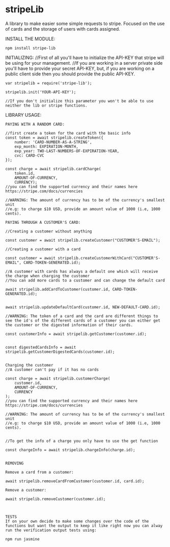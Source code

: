 # stripeLib
A library to make easier some simple requests to stripe.
Focused on the use of cards and the storage of users with cards assigned.

INSTALL THE MODULE:

    npm install stripe-lib

INITIALIZING:
    //First of all you'll have to initialize the API-KEY that stripe will be using for your management.
    //If you are working in a server private side you'll have to provide your secret API-KEY, but, if you are working on a public client side then you should provide the public API-KEY.

    var stripelib = require('stripe-lib');

    stripelib.init('YOUR-API-KEY');

    //If you don't initialize this parameter you won't be able to use neither the lib or stripe functions.

LIBRARY USAGE:

    PAYING WITH A RANDOM CARD:
    
    //first create a token for the card with the basic info
    const token = await stripelib.createToken({
        number: 'CARD-NUMBER-AS-A-STRING',
        exp_month: EXPIRATION-MONTH,
        exp_year: TWO-LAST-NUMBERS-OF-EXPIRATION-YEAR,
        cvc: CARD-CVC
    });

    const charge = await stripelib.cardCharge(
        token.id,
        AMOUNT-OF-CURRENCY,
        CURRENCY);
    //you can find the supported currency and their names here https://stripe.com/docs/currencies

    //WARNING: The amount of currency has to be of the currency's smallest unit
    //e.g: to charge $10 USD, provide an amount value of 1000 (i.e, 1000 cents).
    
    PAYING THROUGH A CUSTOMER'S CARD:

    //Creating a customer without anything

    const customer = await stripelib.createCustomer("CUSTOMER'S-EMAIL");

    //Creating a customer with a card

    const customer = await stripelib.createCustomerWithCard("CUSTOMER'S-EMAIL", CARD-TOKEN-GENERATED.id);

    //A customer with cards has always a default one which will receive the charge when charging the customer
    //You can add more cards to a customer and can change the default card

    await stripelib.addCardToCustomer(customer.id, CARD-TOKEN-GENERATED.id);


    await stripelib.updateDefaultCard(customer.id, NEW-DEFAULT-CARD.id);  

    //WARNING: The token of a card and the card are different things to see the id's of the different cards of a customer you can either get the customer or the digested information of their cards.

    const customerInfo = await stripelib.getCustomer(customer.id);


    const digestedCardsInfo = await stripelib.getCustomerDigestedCards(customer.id);


    Charging the customer
    //A customer can't pay if it has no cards

    const charge = await stripelib.customerCharge(
        customer.id,
        AMOUNT-OF-CURRENCY,
        CURRENCY
    );
    //you can find the supported currency and their names here https://stripe.com/docs/currencies

    //WARNING: The amount of currency has to be of the currency's smallest unit
    //e.g: to charge $10 USD, provide an amount value of 1000 (i.e, 1000 cents).


    //To get the info of a charge you only have to use the get function

    const chargeInfo = await stripelib.chargeInfo(charge.id);


    REMOVING

    Remove a card from a customer:

    await stripelib.removeCardFromCustomer(customer.id, card.id);

    Remove a customer:

    await stripelib.removeCustomer(customer.id);



    TESTS
    If on your own decide to make some changes over the code of the functions but want the output to keep it like right now you can alway run the verification output tests using:

    npm run jasmine



